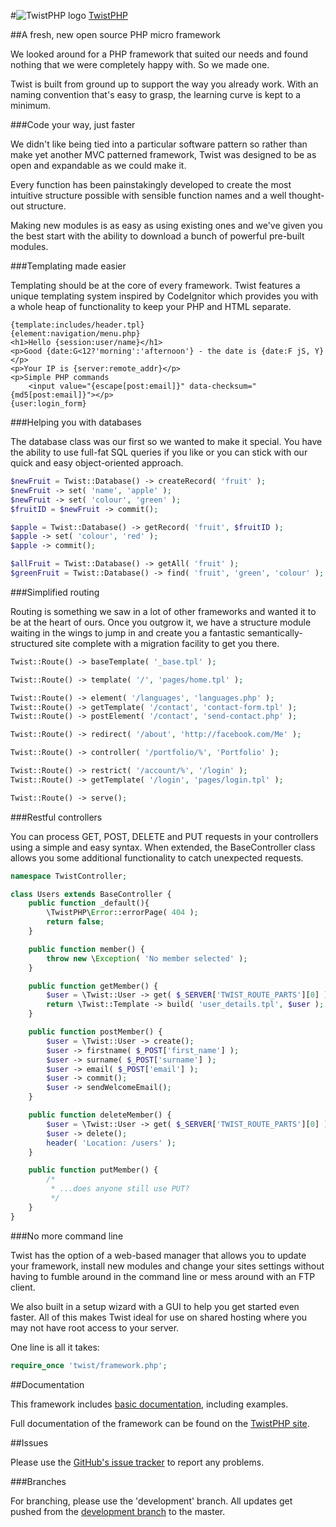 #![TwistPHP logo](http://static.twistphp.com/logo/square/32.png) [TwistPHP](https://twistphp.com/)

##A fresh, new open source PHP micro framework

We looked around for a PHP framework that suited our needs and found nothing that we were completely happy with. So we made one.

Twist is built from ground up to support the way you already work. With an naming convention that's easy to grasp, the learning curve is kept to a minimum.

###Code your way, just faster

We didn't like being tied into a particular software pattern so rather than make yet another MVC patterned framework, Twist was designed to be as open and expandable as we could make it.

Every function has been painstakingly developed to create the most intuitive structure possible with sensible function names and a well thought-out structure.

Making new modules is as easy as using existing ones and we've given you the best start with the ability to download a bunch of powerful pre-built modules.

###Templating made easier

Templating should be at the core of every framework. Twist features a unique templating system inspired by CodeIgnitor which provides you with a whole heap of functionality to keep your PHP and HTML separate.

```tpl
{template:includes/header.tpl}
{element:navigation/menu.php}
<h1>Hello {session:user/name}</h1>
<p>Good {date:G<12?'morning':'afternoon'} - the date is {date:F jS, Y}</p>
<p>Your IP is {server:remote_addr}</p>
<p>Simple PHP commands
	<input value="{escape[post:email]}" data-checksum="{md5[post:email]}"></p>
{user:login_form}
```

###Helping you with databases

The database class was our first so we wanted to make it special. You have the ability to use full-fat SQL queries if you like or you can stick with our quick and easy object-oriented approach.

```php
$newFruit = Twist::Database() -> createRecord( 'fruit' );
$newFruit -> set( 'name', 'apple' );
$newFruit -> set( 'colour', 'green' );
$fruitID = $newFruit -> commit();

$apple = Twist::Database() -> getRecord( 'fruit', $fruitID );
$apple -> set( 'colour', 'red' );
$apple -> commit();

$allFruit = Twist::Database() -> getAll( 'fruit' );
$greenFruit = Twist::Database() -> find( 'fruit', 'green', 'colour' );
```

###Simplified routing

Routing is something we saw in a lot of other frameworks and wanted it to be at the heart of ours. Once you outgrow it, we have a structure module waiting in the wings to jump in and create you a fantastic semantically-structured site complete with a migration facility to get you there.

```php
Twist::Route() -> baseTemplate( '_base.tpl' );

Twist::Route() -> template( '/', 'pages/home.tpl' );

Twist::Route() -> element( '/languages', 'languages.php' );
Twist::Route() -> getTemplate( '/contact', 'contact-form.tpl' );
Twist::Route() -> postElement( '/contact', 'send-contact.php' );

Twist::Route() -> redirect( '/about', 'http://facebook.com/Me' );

Twist::Route() -> controller( '/portfolio/%', 'Portfolio' );

Twist::Route() -> restrict( '/account/%', '/login' );
Twist::Route() -> getTemplate( '/login', 'pages/login.tpl' );

Twist::Route() -> serve();
```

###Restful controllers

You can process GET, POST, DELETE and PUT requests in your controllers using a simple and easy syntax. When extended, the BaseController class allows you some additional functionality to catch unexpected requests.

```php
namespace TwistController;

class Users extends BaseController {
    public function _default(){
        \TwistPHP\Error::errorPage( 404 );
        return false;
    }

	public function member() {
		throw new \Exception( 'No member selected' );
	}

	public function getMember() {
		$user = \Twist::User -> get( $_SERVER['TWIST_ROUTE_PARTS'][0] );
		return \Twist::Template -> build( 'user_details.tpl', $user );
	}

	public function postMember() {
		$user = \Twist::User -> create();
		$user -> firstname( $_POST['first_name'] );
		$user -> surname( $_POST['surname'] );
		$user -> email( $_POST['email'] );
		$user -> commit();
		$user -> sendWelcomeEmail();
	}

	public function deleteMember() {
		$user = \Twist::User -> get( $_SERVER['TWIST_ROUTE_PARTS'][0] );
		$user -> delete();
		header( 'Location: /users' );
	}

	public function putMember() {
		/*
		 * ...does anyone still use PUT?
		 */
	}
}
```

###No more command line

Twist has the option of a web-based manager that allows you to update your framework, install new modules and change your sites settings without having to fumble around in the command line or mess around with an FTP client.

We also built in a setup wizard with a GUI to help you get started even faster. All of this makes Twist ideal for use on shared hosting where you may not have root access to your server.

One line is all it takes:

```php
require_once 'twist/framework.php';
```

##Documentation

This framework includes [basic documentation](docs/README.md), including examples.

Full documentation of the framework can be found on the [TwistPHP site](https://twistphp.com/docs).

##Issues

Please use the [GitHub's issue tracker](https://github.com/Shadow-Technologies/TwistPHP/issues) to report any problems.

###Branches

For branching, please use the 'development' branch. All updates get pushed from the [development branch](https://github.com/Shadow-Technologies/TwistPHP/tree/development) to the master.
